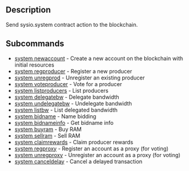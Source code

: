 

## Description

Send sysio.system contract action to the blockchain.

## Subcommands

- [system newaccount](system-newaccount.md) - Create a new account on the blockchain with initial resources
- [system regproducer](system-regproducer.md) - Register a new producer
- [system unregprod](system-unregprod.md) - Unregister an existing producer
- [system voteproducer](system-voteproducer.md) - Vote for a producer
- [system listproducers](system-listproducers.md) - List producers
- [system delegatebw](system-delegatebw.md) - Delegate bandwidth
- [system undelegatebw](system-undelegatebw.md) - Undelegate bandwidth
- [system listbw](system-listbw.md) - List delegated bandwidth
- [system bidname](system-bidname.md) - Name bidding
- [system bidnameinfo](system-bidnameinfo.md) - Get bidname info
- [system buyram](system-buyram.md) - Buy RAM
- [system sellram](system-sellram.md) - Sell RAM
- [system claimrewards](system-claimrewards.md) - Claim producer rewards
- [system regproxy](system-regproxy.md) - Register an account as a proxy (for voting)
- [system unregproxy](system-unregproxy.md) - Unregister an account as a proxy (for voting)
- [system canceldelay](system-canceldelay.md) - Cancel a delayed transaction
 <!-- - [system rex](system-rex.md) - Actions related to REX (the resource exchange) -->
